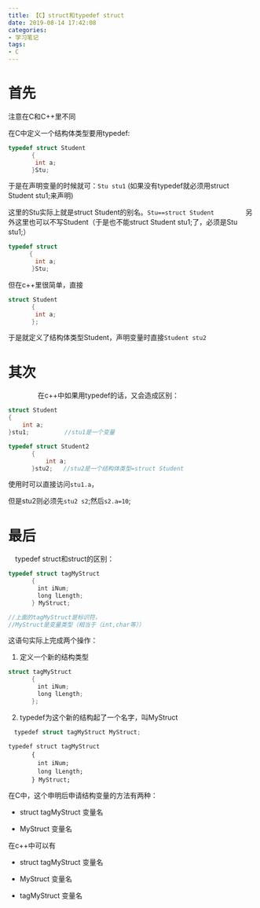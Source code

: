 ```yaml
---
title: 【C】struct和typedef struct
date: 2019-08-14 17:42:08
categories: 
- 学习笔记
tags: 
- C
---
```

# 首先

注意在C和C++里不同

在C中定义一个结构体类型要用typedef:
```C
typedef struct Student
　　　　{
　　　　 int a;
　　　　}Stu;
```
于是在声明变量的时候就可：`Stu stu1` (如果没有typedef就必须用struct Student stu1;来声明)

这里的Stu实际上就是struct Student的别名。`Stu==struct Student`
　　　　
另外这里也可以不写Student（于是也不能struct Student stu1;了，必须是Stu stu1;）
```C
typedef struct
　　　 {
　　　　 int a;
　　　　}Stu;
```

但在c++里很简单，直接
```C++
struct Student
　　　　{
　　　　 int a;
　　　　};　　　　
```
于是就定义了结构体类型Student，声明变量时直接`Student stu2`

# 其次
　　　　
在c++中如果用typedef的话，又会造成区别：
```C++
struct Student
{
    int a;
}stu1;          //stu1是一个变量
```


```C++
typedef struct Student2
　　　　{
　　　　    int a;
　　　　}stu2;   //stu2是一个结构体类型=struct Student
```
使用时可以直接访问`stu1.a`，

但是stu2则必须先`stu2 s2`;然后`s2.a=10`;

# 最后

　typedef struct和struct的区别：

```C
typedef struct tagMyStruct
　　　　{ 
　　　　　int iNum;
　　　　　long lLength;
　　　　} MyStruct;

//上面的tagMyStruct是标识符，
//MyStruct是变量类型（相当于（int,char等））
```
这语句实际上完成两个操作：

1. 定义一个新的结构类型
```C
struct tagMyStruct
　　　　{　　 
　　　　　int iNum; 
　　　　　long lLength; 
　　　　};
```
2. typedef为这个新的结构起了一个名字，叫MyStruct

```C
　typedef struct tagMyStruct MyStruct;
```
```
typedef struct tagMyStruct
　　　　{ 
　　　　　int iNum;
　　　　　long lLength;
　　　　} MyStruct;
```

在C中，这个申明后申请结构变量的方法有两种：

- struct tagMyStruct 变量名

- MyStruct 变量名

在c++中可以有

- struct tagMyStruct 变量名

- MyStruct 变量名

- tagMyStruct 变量名